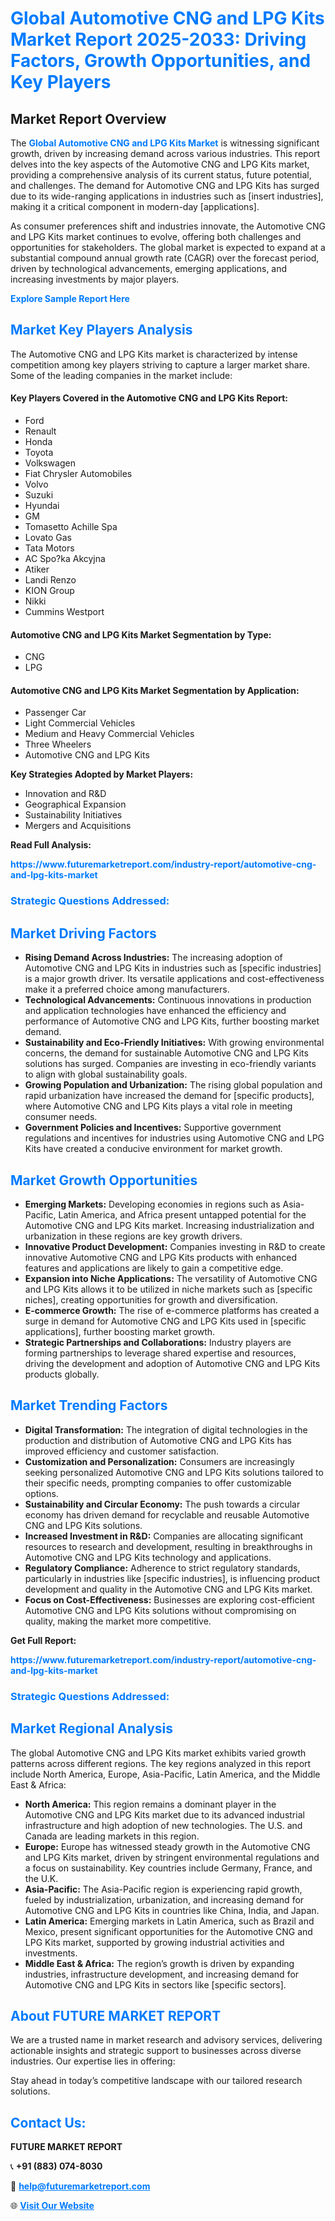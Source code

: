 <h1 style="color: #007BFF;">Global Automotive CNG and LPG Kits Market Report 2025-2033: Driving Factors, Growth Opportunities, and Key Players</h1>

<section id="overview">
<h2>Market Report Overview</h2>
<p>The <a href="https://www.futuremarketreport.com/industry-report/automotive-cng-and-lpg-kits-market" style="color: #007BFF; text-decoration: none;"><strong>Global Automotive CNG and LPG Kits Market</strong></a> is witnessing significant growth, driven by increasing demand across various industries. This report delves into the key aspects of the Automotive CNG and LPG Kits market, providing a comprehensive analysis of its current status, future potential, and challenges. The demand for Automotive CNG and LPG Kits has surged due to its wide-ranging applications in industries such as [insert industries], making it a critical component in modern-day [applications].</p>
<p>As consumer preferences shift and industries innovate, the Automotive CNG and LPG Kits market continues to evolve, offering both challenges and opportunities for stakeholders. The global market is expected to expand at a substantial compound annual growth rate (CAGR) over the forecast period, driven by technological advancements, emerging applications, and increasing investments by major players.</p>
</section>

<section id="overview">
<p><a href="https://www.futuremarketreport.com/request-sample/reportId=126105" style="color: #007BFF; text-decoration: none;"><strong>Explore Sample Report Here</strong></a></p>
</section>

<section id="key-players">
<h2 style="color: #007BFF;">Market Key Players Analysis</h2>
<p>The Automotive CNG and LPG Kits market is characterized by intense competition among key players striving to capture a larger market share. Some of the leading companies in the market include:</p>
<h4>Key Players Covered in the Automotive CNG and LPG Kits Report:</h4>
<ul><li>Ford</li><li>Renault</li><li>Honda</li><li>Toyota</li><li>Volkswagen</li><li>Fiat Chrysler Automobiles</li><li>Volvo</li><li>Suzuki</li><li>Hyundai</li><li>GM</li><li>Tomasetto Achille Spa</li><li>Lovato Gas</li><li>Tata Motors</li><li>AC Spo?ka Akcyjna</li><li>Atiker</li><li>Landi Renzo</li><li>KION Group</li><li>Nikki</li><li>Cummins Westport</li></ul>
<h4>Automotive CNG and LPG Kits Market Segmentation by Type:</h4>
<ul><li>CNG</li><li>LPG</li></ul>

<h4>Automotive CNG and LPG Kits Market Segmentation by Application:</h4>
<ul><li>Passenger Car</li><li>Light Commercial Vehicles</li><li>Medium and Heavy Commercial Vehicles</li><li>Three Wheelers</li><li>Automotive CNG and LPG Kits</li></ul>
<p><strong>Key Strategies Adopted by Market Players:</strong></p>
<ul>
<li>Innovation and R&D</li>
<li>Geographical Expansion</li>
<li>Sustainability Initiatives</li>
<li>Mergers and Acquisitions</li>
</ul>
</section>

<section>
<p><strong>Read Full Analysis: </strong></p><a href="https://www.futuremarketreport.com/industry-report/automotive-cng-and-lpg-kits-market" style="color: #007BFF; text-decoration: none;"><strong>https://www.futuremarketreport.com/industry-report/automotive-cng-and-lpg-kits-market</strong></a>
<h3 style="color: #007BFF;">Strategic Questions Addressed:</h3>
</section>

<section id="driving-factors">
<h2 style="color: #007BFF;">Market Driving Factors</h2>
<ul>
<li><strong>Rising Demand Across Industries:</strong> The increasing adoption of Automotive CNG and LPG Kits in industries such as [specific industries] is a major growth driver. Its versatile applications and cost-effectiveness make it a preferred choice among manufacturers.</li>
<li><strong>Technological Advancements:</strong> Continuous innovations in production and application technologies have enhanced the efficiency and performance of Automotive CNG and LPG Kits, further boosting market demand.</li>
<li><strong>Sustainability and Eco-Friendly Initiatives:</strong> With growing environmental concerns, the demand for sustainable Automotive CNG and LPG Kits solutions has surged. Companies are investing in eco-friendly variants to align with global sustainability goals.</li>
<li><strong>Growing Population and Urbanization:</strong> The rising global population and rapid urbanization have increased the demand for [specific products], where Automotive CNG and LPG Kits plays a vital role in meeting consumer needs.</li>
<li><strong>Government Policies and Incentives:</strong> Supportive government regulations and incentives for industries using Automotive CNG and LPG Kits have created a conducive environment for market growth.</li>
</ul>
</section>

<section id="growth-opportunities">
<h2 style="color: #007BFF;">Market Growth Opportunities</h2>
<ul>
<li><strong>Emerging Markets:</strong> Developing economies in regions such as Asia-Pacific, Latin America, and Africa present untapped potential for the Automotive CNG and LPG Kits market. Increasing industrialization and urbanization in these regions are key growth drivers.</li>
<li><strong>Innovative Product Development:</strong> Companies investing in R&D to create innovative Automotive CNG and LPG Kits products with enhanced features and applications are likely to gain a competitive edge.</li>
<li><strong>Expansion into Niche Applications:</strong> The versatility of Automotive CNG and LPG Kits allows it to be utilized in niche markets such as [specific niches], creating opportunities for growth and diversification.</li>
<li><strong>E-commerce Growth:</strong> The rise of e-commerce platforms has created a surge in demand for Automotive CNG and LPG Kits used in [specific applications], further boosting market growth.</li>
<li><strong>Strategic Partnerships and Collaborations:</strong> Industry players are forming partnerships to leverage shared expertise and resources, driving the development and adoption of Automotive CNG and LPG Kits products globally.</li>
</ul>
</section>

<section id="trending-factors">
<h2 style="color: #007BFF;">Market Trending Factors</h2>
<ul>
<li><strong>Digital Transformation:</strong> The integration of digital technologies in the production and distribution of Automotive CNG and LPG Kits has improved efficiency and customer satisfaction.</li>
<li><strong>Customization and Personalization:</strong> Consumers are increasingly seeking personalized Automotive CNG and LPG Kits solutions tailored to their specific needs, prompting companies to offer customizable options.</li>
<li><strong>Sustainability and Circular Economy:</strong> The push towards a circular economy has driven demand for recyclable and reusable Automotive CNG and LPG Kits solutions.</li>
<li><strong>Increased Investment in R&D:</strong> Companies are allocating significant resources to research and development, resulting in breakthroughs in Automotive CNG and LPG Kits technology and applications.</li>
<li><strong>Regulatory Compliance:</strong> Adherence to strict regulatory standards, particularly in industries like [specific industries], is influencing product development and quality in the Automotive CNG and LPG Kits market.</li>
<li><strong>Focus on Cost-Effectiveness:</strong> Businesses are exploring cost-efficient Automotive CNG and LPG Kits solutions without compromising on quality, making the market more competitive.</li>
</ul>
</section>

<section>
<p><strong>Get Full Report: </strong></p><a href="https://www.futuremarketreport.com/industry-report/automotive-cng-and-lpg-kits-market" style="color: #007BFF; text-decoration: none;"><strong>https://www.futuremarketreport.com/industry-report/automotive-cng-and-lpg-kits-market</strong></a>
<h3 style="color: #007BFF;">Strategic Questions Addressed:</h3>
</section>


<section id="regional-analysis">
<h2 style="color: #007BFF;">Market Regional Analysis</h2>
<p>The global Automotive CNG and LPG Kits market exhibits varied growth patterns across different regions. The key regions analyzed in this report include North America, Europe, Asia-Pacific, Latin America, and the Middle East & Africa:</p>
<ul>
<li><strong>North America:</strong> This region remains a dominant player in the Automotive CNG and LPG Kits market due to its advanced industrial infrastructure and high adoption of new technologies. The U.S. and Canada are leading markets in this region.</li>
<li><strong>Europe:</strong> Europe has witnessed steady growth in the Automotive CNG and LPG Kits market, driven by stringent environmental regulations and a focus on sustainability. Key countries include Germany, France, and the U.K.</li>
<li><strong>Asia-Pacific:</strong> The Asia-Pacific region is experiencing rapid growth, fueled by industrialization, urbanization, and increasing demand for Automotive CNG and LPG Kits in countries like China, India, and Japan.</li>
<li><strong>Latin America:</strong> Emerging markets in Latin America, such as Brazil and Mexico, present significant opportunities for the Automotive CNG and LPG Kits market, supported by growing industrial activities and investments.</li>
<li><strong>Middle East & Africa:</strong> The region’s growth is driven by expanding industries, infrastructure development, and increasing demand for Automotive CNG and LPG Kits in sectors like [specific sectors].</li>
</ul>
</section>

<footer>
<h2 style="color: #007BFF;">About FUTURE MARKET REPORT</h2>
<p>We are a trusted name in market research and advisory services, delivering actionable insights and strategic support to businesses across diverse industries. Our expertise lies in offering:</p>

<p>Stay ahead in today’s competitive landscape with our tailored research solutions.</p>

<h2 style="color: #007BFF;">Contact Us:</h2>
<p><strong>FUTURE MARKET REPORT</strong></p>
<p>📞 <strong>+91 (883) 074-8030</strong></p>
<p>📧 <strong><a href="mailto:help@futuremarketreport.com" style="color: #007BFF;">help@futuremarketreport.com</a></strong></p>
<p>🌐 <strong><a href="https://www.futuremarketreport.com/" style="color: #007BFF;">Visit Our Website</a></strong></p>
</footer>